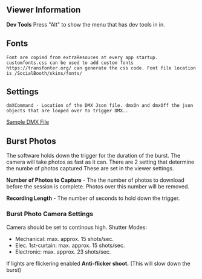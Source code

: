 ## Viewer Information
__Dev Tools__ Press "Alt" to show the menu that has dev tools in in.

## Fonts
    Font are copied from extraResouces at every app startup. 
    customfonts.css can be used to add custom fonts https://transfonter.org/ can generate the css code. Font file location is /SocialBooth/skins/fonts/


## Settings
    dmXCommand - Location of the DMX Json file. dmxOn and dmxOff the json objects that are looped over to trigger DMX..
[Sample DMX File](dmxCommands.json)

## Burst Photos
The software holds down the trigger for the duration of the burst. The camera will take photos as fast as it can. There are 2 setting that determine the numbe of photos captured These are set in the viewer settings. 

__Number of Photos to Capture__ - The the number of photos to download before the session is complete. Photos over this number will be removed. 

__Recording Length__ - The number of seconds to hold down the trigger.

### Burst Photo Camera Settings
Camera should be set to continous high. 
Shutter Modes: 

- Mechanical: max. approx. 15 shots/sec.
- Elec. 1st-curtain: max. approx. 15 shots/sec.
- Electronic: max. approx. 23 shots/sec.

If lights are flickering enabled __Anti-flicker shoot.__ (This will slow down the burst)